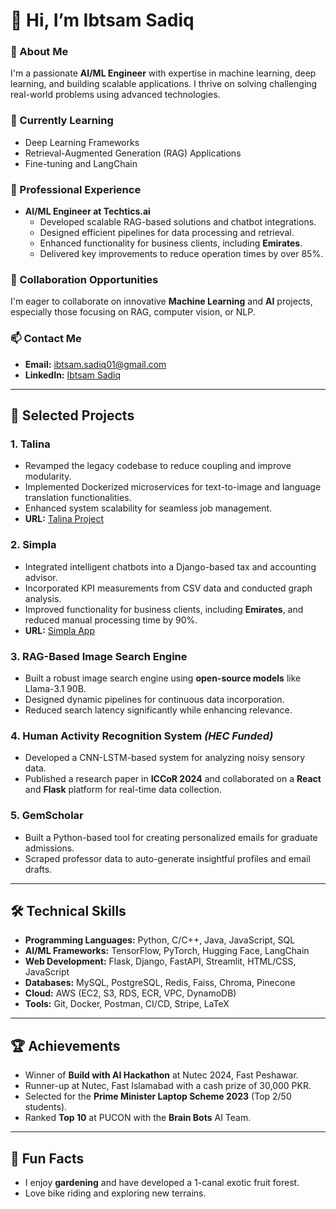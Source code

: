 
# 👋 Hi, I’m Ibtsam Sadiq  

### 👀 About Me  
I'm a passionate **AI/ML Engineer** with expertise in machine learning, deep learning, and building scalable applications. I thrive on solving challenging real-world problems using advanced technologies.  

### 🌱 Currently Learning  
- Deep Learning Frameworks  
- Retrieval-Augmented Generation (RAG) Applications  
- Fine-tuning and LangChain  

### 💼 Professional Experience  
- **AI/ML Engineer at Techtics.ai**  
  - Developed scalable RAG-based solutions and chatbot integrations.  
  - Designed efficient pipelines for data processing and retrieval.  
  - Enhanced functionality for business clients, including **Emirates**.  
  - Delivered key improvements to reduce operation times by over 85%.  

### 💞️ Collaboration Opportunities  
I'm eager to collaborate on innovative **Machine Learning** and **AI** projects, especially those focusing on RAG, computer vision, or NLP.  

### 📫 Contact Me  
- **Email:** ibtsam.sadiq01@gmail.com  
- **LinkedIn:** [Ibtsam Sadiq](https://www.linkedin.com/in/ibtsam-sadiq/)  

---

## 📜 Selected Projects  

### 1. **Talina**  
- Revamped the legacy codebase to reduce coupling and improve modularity.  
- Implemented Dockerized microservices for text-to-image and language translation functionalities.  
- Enhanced system scalability for seamless job management.  
- **URL:** [Talina Project](https://jobs.talina.ai)  

### 2. **Simpla**  
- Integrated intelligent chatbots into a Django-based tax and accounting advisor.  
- Incorporated KPI measurements from CSV data and conducted graph analysis.  
- Improved functionality for business clients, including **Emirates**, and reduced manual processing time by 90%.  
- **URL:** [Simpla App](https://app.simpla.ai)  

### 3. **RAG-Based Image Search Engine**  
- Built a robust image search engine using **open-source models** like Llama-3.1 90B.  
- Designed dynamic pipelines for continuous data incorporation.  
- Reduced search latency significantly while enhancing relevance.  

### 4. **Human Activity Recognition System** *(HEC Funded)*  
- Developed a CNN-LSTM-based system for analyzing noisy sensory data.  
- Published a research paper in **ICCoR 2024** and collaborated on a **React** and **Flask** platform for real-time data collection.  

### 5. **GemScholar**  
- Built a Python-based tool for creating personalized emails for graduate admissions.  
- Scraped professor data to auto-generate insightful profiles and email drafts.  

---

## 🛠️ Technical Skills  

- **Programming Languages:** Python, C/C++, Java, JavaScript, SQL  
- **AI/ML Frameworks:** TensorFlow, PyTorch, Hugging Face, LangChain  
- **Web Development:** Flask, Django, FastAPI, Streamlit, HTML/CSS, JavaScript  
- **Databases:** MySQL, PostgreSQL, Redis, Faiss, Chroma, Pinecone  
- **Cloud:** AWS (EC2, S3, RDS, ECR, VPC, DynamoDB)  
- **Tools:** Git, Docker, Postman, CI/CD, Stripe, LaTeX  

---

## 🏆 Achievements  

- Winner of **Build with AI Hackathon** at Nutec 2024, Fast Peshawar.  
- Runner-up at Nutec, Fast Islamabad with a cash prize of 30,000 PKR.  
- Selected for the **Prime Minister Laptop Scheme 2023** (Top 2/50 students).  
- Ranked **Top 10** at PUCON with the **Brain Bots** AI Team.  

---

## 🌟 Fun Facts  
- I enjoy **gardening** and have developed a 1-canal exotic fruit forest.  
- Love bike riding and exploring new terrains.  
